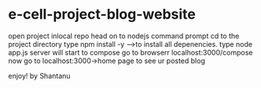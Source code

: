 # e-cell-project-blog-website
open project inlocal repo
head on to nodejs command prompt
cd to the project directory
type npm install -y -->to install all depenencies.
type node app.js
server will start
to compose go to browserr localhost:3000/compose
now go to localhost:3000->home page to see ur posted blog

enjoy!
by Shantanu
